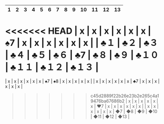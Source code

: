 | 1 | 2 | 3 | 4 | 5 | 6 | 7 | 8 | 9 | 10 | 11 | 12 | 13 |
| - | - | - | - | - | - | - | - | - | - | - | - | - |
<<<<<<< HEAD
| x | x | x | x | x | x | ♠7 | x | x | x | x | x | x |
| ♣１ | ♣２ | ♣３ | ♣４ | ♣５ | ♣６ | ♣7 | ♣８ | ♣９ | ♣１０ | ♣１１ | ♣１２ | ♣１３ |
=======
| x | x | x | x | x | x | ♠7 | ♠8 | x | x | x | x | x |
| x | x | x | x | x | x | ♣7 | x | x | x | x | x | x |
>>>>>>> c45d2889f22b26e23b2e265c4a19476ba67686b2
| x | x | x | x | x | x | ♥7 | x | x | x | x | x | x |
| x | x | x | x | x | x | ◆7 | ◆8 | ◆9 | ◆10 | ◆11 | ◆12 | ◆13 |